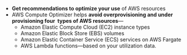 - **Get recommendations to optimize your use** of AWS resources
- AWS Compute Optimizer helps **avoid overprovisioning and under provisioning four  types of AWS resources**—
	- Amazon Elastic Compute Cloud (EC2) instance types
	-  Amazon Elastic Block Store (EBS) volumes
	-  Amazon Elastic Container Service (ECS) services on AWS Fargate
	-  AWS Lambda functions—based on your utilization data.
